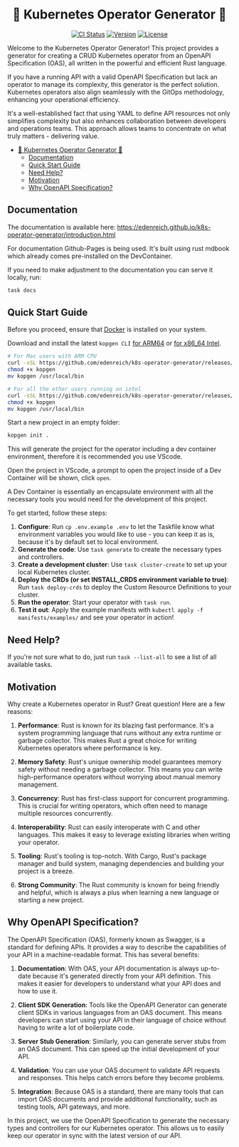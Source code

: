 <h1 align="center">🦀 Kubernetes Operator Generator 🦀</h1>

<p align="center">
<a href="https://github.com/edenreich/k8s-operator-generator/actions"><img src="https://github.com/edenreich/k8s-operator-generator/actions/workflows/ci.yml/badge.svg" alt="CI Status"/></a>
<a href="https://github.com/edenreich/k8s-operator-generator/releases"><img src="https://img.shields.io/github/v/release/edenreich/k8s-operator-generator?color=blue&style=flat-square" alt="Version"/></a>
<a href="https://github.com/edenreich/k8s-operator-generator/blob/main/LICENSE"><img src="https://img.shields.io/github/license/edenreich/k8s-operator-generator?color=blue&style=flat-square" alt="License"/></a>
</p>

Welcome to the Kubernetes Operator Generator! This project provides a generator for creating a CRUD Kubernetes operator from an OpenAPI Specification (OAS), all written in the powerful and efficient Rust language.

If you have a running API with a valid OpenAPI Specification but lack an operator to manage its complexity, this generator is the perfect solution. Kubernetes operators also align seamlessly with the GitOps methodology, enhancing your operational efficiency.

It's a well-established fact that using YAML to define API resources not only simplifies complexity but also enhances collaboration between developers and operations teams. This approach allows teams to concentrate on what truly matters - delivering value.

- [🦀 Kubernetes Operator Generator 🦀](#-kubernetes-operator-generator-)
  - [Documentation](#documentation)
  - [Quick Start Guide](#quick-start-guide)
  - [Need Help?](#need-help)
  - [Motivation](#motivation)
  - [Why OpenAPI Specification?](#why-openapi-specification)

## Documentation

The documentation is available here: https://edenreich.github.io/k8s-operator-generator/introduction.html

For documentation Github-Pages is being used.
It's built using rust mdbook which already comes pre-installed on the DevContainer.

If you need to make adjustment to the documentation you can serve it locally, run:

```bash
task docs
```

## Quick Start Guide

Before you proceed, ensure that [Docker](https://docs.docker.com/engine/install/) is installed on your system.

Download and install the latest `kopgen CLI` [for ARM64](https://github.com/edenreich/k8s-operator-generator/releases/download/latest/kopgen_aarch64-unknown-linux-musl) or [for x86_64 Intel](https://github.com/edenreich/k8s-operator-generator/releases/download/v1.2.0/kopgen_x86_64-unknown-linux-musl).

```bash
# For Mac users with ARM CPU
curl -sSL https://github.com/edenreich/k8s-operator-generator/releases/download/latest/kopgen_aarch64-unknown-linux-musl -o kopgen
chmod +x kopgen
mv kopgen /usr/local/bin

# For all the other users running on intel
curl -sSL https://github.com/edenreich/k8s-operator-generator/releases/download/latest/kopgen_x86_64-unknown-linux-musl -o kopgen
chmod +x kopgen
mv kopgen /usr/local/bin
```

Start a new project in an empty folder:

```bash
kopgen init .
```

This will generate the project for the operator including a dev container environment, therefore it is recommended you use VScode.

Open the project in VScode, a prompt to open the project inside of a Dev Container will be shown, click `open`.

A Dev Container is essentially an encapsulate environment with all the necessary tools you would need for the development of this project.

To get started, follow these steps:

1. **Configure**: Run `cp .env.example .env` to let the Taskfile know what environment variables you would like to use - you can keep it as is, because it's by default set to local environment.
2. **Generate the code**: Use `task generate` to create the necessary types and controllers.
3. **Create a development cluster**: Use `task cluster-create` to set up your local Kubernetes cluster.
4. **Deploy the CRDs (or set INSTALL_CRDS environment variable to true)**: Run `task deploy-crds` to deploy the Custom Resource Definitions to your cluster.
5. **Run the operator**: Start your operator with `task run`.
6. **Test it out**: Apply the example manifests with `kubectl apply -f manifests/examples/` and see your operator in action!

## Need Help?

If you're not sure what to do, just run `task --list-all` to see a list of all available tasks.

## Motivation

Why create a Kubernetes operator in Rust? Great question! Here are a few reasons:

1. **Performance**: Rust is known for its blazing fast performance. It's a system programming language that runs without any extra runtime or garbage collector. This makes Rust a great choice for writing Kubernetes operators where performance is key.

2. **Memory Safety**: Rust's unique ownership model guarantees memory safety without needing a garbage collector. This means you can write high-performance operators without worrying about manual memory management.

3. **Concurrency**: Rust has first-class support for concurrent programming. This is crucial for writing operators, which often need to manage multiple resources concurrently.

4. **Interoperability**: Rust can easily interoperate with C and other languages. This makes it easy to leverage existing libraries when writing your operator.

5. **Tooling**: Rust's tooling is top-notch. With Cargo, Rust's package manager and build system, managing dependencies and building your project is a breeze.

6. **Strong Community**: The Rust community is known for being friendly and helpful, which is always a plus when learning a new language or starting a new project.

## Why OpenAPI Specification?

The OpenAPI Specification (OAS), formerly known as Swagger, is a standard for defining APIs. It provides a way to describe the capabilities of your API in a machine-readable format. This has several benefits:

1. **Documentation**: With OAS, your API documentation is always up-to-date because it's generated directly from your API definition. This makes it easier for developers to understand what your API does and how to use it.

2. **Client SDK Generation**: Tools like the OpenAPI Generator can generate client SDKs in various languages from an OAS document. This means developers can start using your API in their language of choice without having to write a lot of boilerplate code.

3. **Server Stub Generation**: Similarly, you can generate server stubs from an OAS document. This can speed up the initial development of your API.

4. **Validation**: You can use your OAS document to validate API requests and responses. This helps catch errors before they become problems.

5. **Integration**: Because OAS is a standard, there are many tools that can import OAS documents and provide additional functionality, such as testing tools, API gateways, and more.

In this project, we use the OpenAPI Specification to generate the necessary types and controllers for our Kubernetes operator. This allows us to easily keep our operator in sync with the latest version of our API.
